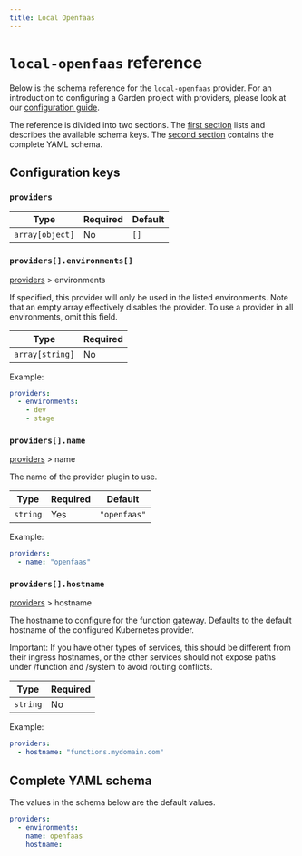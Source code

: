 ```yaml
---
title: Local Openfaas
---
```


# `local-openfaas` reference

Below is the schema reference for the `local-openfaas` provider. For an introduction to configuring a Garden project with providers, please look at our [configuration guide](../../guides/configuration-files.md).

The reference is divided into two sections. The [first section](#configuration-keys) lists and describes the available schema keys. The [second section](#complete-yaml-schema) contains the complete YAML schema.

## Configuration keys

### `providers`

| Type            | Required | Default |
| --------------- | -------- | ------- |
| `array[object]` | No       | `[]`    |

### `providers[].environments[]`

[providers](#providers) > environments

If specified, this provider will only be used in the listed environments. Note that an empty array effectively disables the provider. To use a provider in all environments, omit this field.

| Type            | Required |
| --------------- | -------- |
| `array[string]` | No       |

Example:

```yaml
providers:
  - environments:
    - dev
    - stage
```

### `providers[].name`

[providers](#providers) > name

The name of the provider plugin to use.

| Type     | Required | Default      |
| -------- | -------- | ------------ |
| `string` | Yes      | `"openfaas"` |

Example:

```yaml
providers:
  - name: "openfaas"
```

### `providers[].hostname`

[providers](#providers) > hostname

The hostname to configure for the function gateway.
Defaults to the default hostname of the configured Kubernetes provider.

Important: If you have other types of services, this should be different from their ingress hostnames,
or the other services should not expose paths under /function and /system to avoid routing conflicts.

| Type     | Required |
| -------- | -------- |
| `string` | No       |

Example:

```yaml
providers:
  - hostname: "functions.mydomain.com"
```


## Complete YAML schema

The values in the schema below are the default values.

```yaml
providers:
  - environments:
    name: openfaas
    hostname:
```
